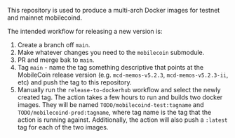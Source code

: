 This repository is used to produce a multi-arch Docker images for testnet and mainnet mobilecoind.

The intended workflow for releasing a new version is:
1. Create a branch off `main`.
2. Make whatever changes you need to the `mobilecoin` submodule.
3. PR and merge bak to `main`.
4. Tag `main` - name the tag something descriptive that points at the MobileCoin release version (e.g. `mcd-memos-v5.2.3`, `mcd-memos-v5.2.3-ii`, etc) and push the tag to this repository.
5. Manually run the `release-to-dockerhub` workflow and select the newly created tag. The action takes a few hours to run and builds two docker images. They will be named `TODO/mobilecoind-test:tagname` and `TODO/mobilecoind-prod:tagname`, where tag name is the tag that the action is running against. Additionally, the action will also push a `:latest` tag for each of the two images. 

